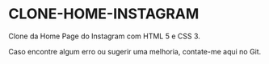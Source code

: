 # CLONE-HOME-INSTAGRAM
Clone da Home Page do Instagram com HTML 5 e CSS 3.

Caso encontre algum erro ou sugerir uma melhoria, contate-me aqui no Git.
